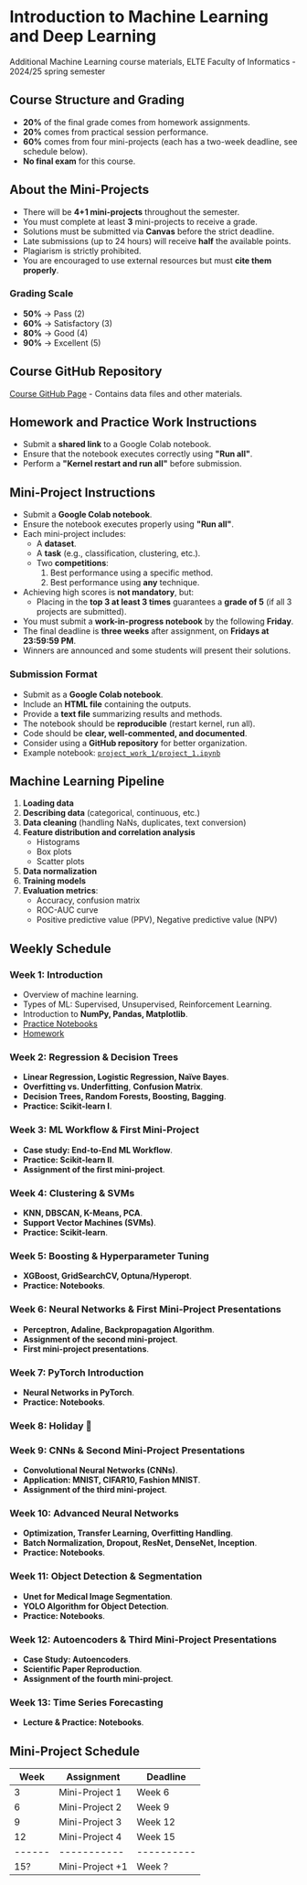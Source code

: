 # Introduction to Machine Learning and Deep Learning

Additional Machine Learning course materials, ELTE Faculty of Informatics - 2024/25 spring semester

## Course Structure and Grading

- **20%** of the final grade comes from homework assignments.
- **20%** comes from practical session performance.
- **60%** comes from four mini-projects (each has a two-week deadline, see schedule below).
- **No final exam** for this course.

## About the Mini-Projects

- There will be **4+1 mini-projects** throughout the semester.
- You must complete at least **3** mini-projects to receive a grade.
- Solutions must be submitted via **Canvas** before the strict deadline.
- Late submissions (up to 24 hours) will receive **half** the available points.
- Plagiarism is strictly prohibited.
- You are encouraged to use external resources but must **cite them properly**.

### Grading Scale

- **50%** → Pass (2)
- **60%** → Satisfactory (3)
- **80%** → Good (4)
- **90%** → Excellent (5)

## Course GitHub Repository

[Course GitHub Page](https://github.com/szbela87/ml_22_elteik) - Contains data files and other materials.

## Homework and Practice Work Instructions

- Submit a **shared link** to a Google Colab notebook.
- Ensure that the notebook executes correctly using **"Run all"**.
- Perform a **"Kernel restart and run all"** before submission.

## Mini-Project Instructions

- Submit a **Google Colab notebook**.
- Ensure the notebook executes properly using **"Run all"**.
- Each mini-project includes:
  - A **dataset**.
  - A **task** (e.g., classification, clustering, etc.).
  - Two **competitions**: 
    1. Best performance using a specific method.
    2. Best performance using **any** technique.
- Achieving high scores is **not mandatory**, but:
  - Placing in the **top 3 at least 3 times** guarantees a **grade of 5** (if all 3 projects are submitted).
- You must submit a **work-in-progress notebook** by the following **Friday**.
- The final deadline is **three weeks** after assignment, on **Fridays at 23:59:59 PM**.
- Winners are announced and some students will present their solutions.

### Submission Format

- Submit as a **Google Colab notebook**.
- Include an **HTML file** containing the outputs.
- Provide a **text file** summarizing results and methods.
- The notebook should be **reproducible** (restart kernel, run all).
- Code should be **clear, well-commented, and documented**.
- Consider using a **GitHub repository** for better organization.
- Example notebook: [`project_work_1/project_1.ipynb`](https://github.com/szbela87/ml_22_elteik)

## Machine Learning Pipeline

1. **Loading data**
2. **Describing data** (categorical, continuous, etc.)
3. **Data cleaning** (handling NaNs, duplicates, text conversion)
4. **Feature distribution and correlation analysis**
   - Histograms
   - Box plots
   - Scatter plots
5. **Data normalization**
6. **Training models**
7. **Evaluation metrics**:
   - Accuracy, confusion matrix
   - ROC-AUC curve
   - Positive predictive value (PPV), Negative predictive value (NPV)

## Weekly Schedule

### Week 1: Introduction
- Overview of machine learning.
- Types of ML: Supervised, Unsupervised, Reinforcement Learning.
- Introduction to **NumPy, Pandas, Matplotlib**. 
- [Practice Notebooks](https://drive.google.com/drive/folders/1nGrjHiYWcQ-JkfTcMCgcysPgogIIxF7c?usp=drive_link) 
- [Homework](https://drive.google.com/drive/folders/1bE7fgjayMBCBk0EmSenng5iwegO4jkFL?usp=sharing) 

### Week 2: Regression & Decision Trees
- **Linear Regression, Logistic Regression, Naïve Bayes**.
- **Overfitting vs. Underfitting**, **Confusion Matrix**.
- **Decision Trees, Random Forests, Boosting, Bagging**.
- **Practice: Scikit-learn I**.

### Week 3: ML Workflow & First Mini-Project
- **Case study: End-to-End ML Workflow**.
- **Practice: Scikit-learn II**.
- **Assignment of the first mini-project**.

### Week 4: Clustering & SVMs
- **KNN, DBSCAN, K-Means, PCA**.
- **Support Vector Machines (SVMs)**.
- **Practice: Scikit-learn**.

### Week 5: Boosting & Hyperparameter Tuning
- **XGBoost, GridSearchCV, Optuna/Hyperopt**.
- **Practice: Notebooks**.

### Week 6: Neural Networks & First Mini-Project Presentations
- **Perceptron, Adaline, Backpropagation Algorithm**.
- **Assignment of the second mini-project**.
- **First mini-project presentations**.

### Week 7: PyTorch Introduction
- **Neural Networks in PyTorch**.
- **Practice: Notebooks**.

### Week 8: Holiday 🎉

### Week 9: CNNs & Second Mini-Project Presentations
- **Convolutional Neural Networks (CNNs)**.
- **Application: MNIST, CIFAR10, Fashion MNIST**.
- **Assignment of the third mini-project**.

### Week 10: Advanced Neural Networks
- **Optimization, Transfer Learning, Overfitting Handling**.
- **Batch Normalization, Dropout, ResNet, DenseNet, Inception**.
- **Practice: Notebooks**.

### Week 11: Object Detection & Segmentation
- **Unet for Medical Image Segmentation**.
- **YOLO Algorithm for Object Detection**.
- **Practice: Notebooks**.

### Week 12: Autoencoders & Third Mini-Project Presentations
- **Case Study: Autoencoders**.
- **Scientific Paper Reproduction**.
- **Assignment of the fourth mini-project**.

### Week 13: Time Series Forecasting
- **Lecture & Practice: Notebooks**.

## Mini-Project Schedule

| Week | Assignment | Deadline |
|------|-----------|----------|
| 3    | Mini-Project 1 | Week 6 |
| 6    | Mini-Project 2 | Week 9 |
| 9    | Mini-Project 3 | Week 12 |
| 12   | Mini-Project 4 | Week 15 |
|------|-----------|----------|
| 15?   | Mini-Project +1 | Week ? |
